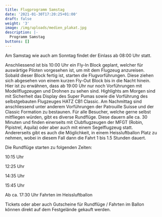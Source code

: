 ```yaml
---
title: Flugprogramm Samstag
date: '2021-01-30T17:20:25+01:00'
draft: false
weight: '3'
image: /img/uploads/medien_plakat.jpg
description: |-
  Programm Samstag
buttons: []
---
```

Am Samstag wie auch am Sonntag findet der Einlass ab 08:00 Uhr statt. 

Anschliessend ist bis 10:00 Uhr ein Fly-In Block geplant, welcher für auswärtige Piloten vorgesehen ist, um mit dem Flugzeug anzureisen. Sobald dieser Block fertig ist, starten die Flugvorführungen. Diese ziehen sich abgesehen von einem kurzen Fly-Out Block bis in die Nacht hinein. Hier ist zu erwähnen, dass ab 19:00 Uhr nur noch Vorführungen mit Modellflugzeugen und Drohnen zu sehen sind.
Highlights am Morgen sind mit Sicherheit das Display des Super Pumas sowie die Vorführung des selbstgebauten Flugzeuges HATZ CB1 Classic. Am Nachmittag sind anschliessend unter anderem Vorführungen der Patrouille Suisse und der Classic Formation zu bestaunen.
Für alle Besucher, welche gerne selbst mitfliegen würden, gibt es diverse Rundflüge. Diese dauern alle ca. 30 Minuten und finden einerseits mit Clubflugzeugen der MFGT (Robin, Pipistrel, Aquila) oder aber auch mit einem Segelflugzeug statt. Andererseits gibt es auch die Möglichkeit, in einem Heissluftballon Platz zu nehmen, wobei in diesem Fall dann die Fahrt 1 bis 1.5 Stunden dauert.

Die Rundflüge starten zu folgenden Zeiten:

10:15 Uhr

12:25 Uhr

14:35 Uhr

15:45 Uhr

Ab ca. 17:30 Uhr Fahrten im Heissluftballon

Tickets oder aber auch Gutscheine für Rundflüge / Fahrten im Ballon können direkt auf dem
Festgelände gekauft werden.
